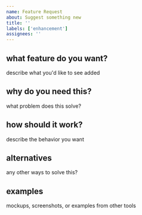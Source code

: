 ```yaml
---
name: Feature Request
about: Suggest something new
title: ''
labels: ['enhancement']
assignees: ''
---
```


## what feature do you want?

describe what you'd like to see added

## why do you need this?

what problem does this solve?

## how should it work?

describe the behavior you want

## alternatives

any other ways to solve this?

## examples

mockups, screenshots, or examples from other tools 